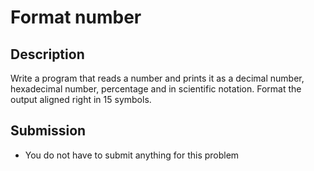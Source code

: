 # Format number

## Description
Write a program that reads a number and prints it as a decimal number, hexadecimal number, percentage and in scientific notation.
Format the output aligned right in 15 symbols.

## Submission
- You do not have to submit anything for this problem
